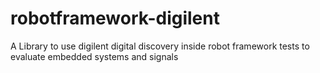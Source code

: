# robotframework-digilent
A Library to use digilent digital discovery inside robot framework tests to evaluate embedded systems and signals
